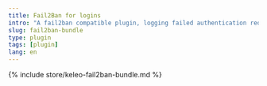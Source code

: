 ```yaml
---
title: Fail2Ban for logins
intro: "A fail2ban compatible plugin, logging failed authentication requests"
slug: fail2ban-bundle
type: plugin
tags: [plugin]
lang: en
---
```


{% include store/keleo-fail2ban-bundle.md %}
